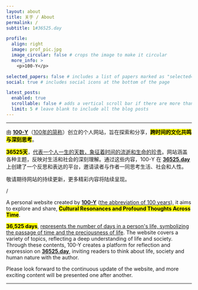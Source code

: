 ```yaml
---
layout: about
title: 关于 / About
permalink: /
subtitle: 1#36525.day

profile:
  align: right
  image: prof_pic.jpg
  image_circular: false # crops the image to make it circular
  more_info: >
    <p>100-Y</p>

selected_papers: false # includes a list of papers marked as "selected={true}"
social: true # includes social icons at the bottom of the page

latest_posts:
  enabled: true
  scrollable: false # adds a vertical scroll bar if there are more than 3 new posts items
  limit: 5 # leave blank to include all the blog posts
---
```

---
由 **<a href='https://36525.day/'>100-Y</a>**（<u>100年的简称</u>）创立的个人网站，旨在探索和分享，**<mark>跨时间的文化共鸣与深刻思考</mark>**。

**<mark>36525天</mark>**，<u>代表一个人一生的天数，象征着时间的流逝和生命的珍贵</u>。网站涵盖各种主题，反映对生活和社会的深刻理解。通过这些内容，100-Y 在 **<a href='https://36525.day/'>36525.day</a>** 上创建了一个反思和表达的平台，邀请读者与作者一同思考生活、社会和人性。

敬请期待网站的持续更新，更多精彩内容将陆续呈现。

/

A personal website created by **<a href='https://36525.day/'>100-Y</a>** (<u>the abbreviation of 100 years</u>), it aims to explore and share, **<mark>Cultural Resonances and Profound Thoughts Across Time</mark>**.

**<mark>36,525 days</mark>**, <u>represents the number of days in a person's life, symbolizing the passage of time and the preciousness of life</u>. The website covers a variety of topics, reflecting a deep understanding of life and society. Through these contents, 100-Y creates a platform for reflection and expression on **<a href='https://36525.day/'>36525.day</a>**, inviting readers to think about life, society and human nature with the author.

Please look forward to the continuous update of the website, and more exciting content will be presented one after another.

---